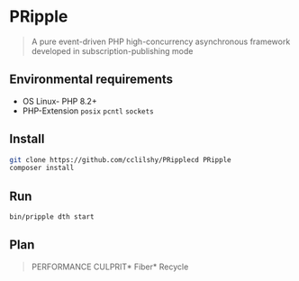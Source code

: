 # PRipple
> A pure event-driven PHP high-concurrency asynchronous framework developed in subscription-publishing mode

## Environmental requirements
- OS Linux- PHP 8.2+
- PHP-Extension `posix` `pcntl` `sockets`

## Install
```bash
git clone https://github.com/cclilshy/PRipplecd PRipple
composer install
```

## Run
```bash
bin/pripple dth start
```

## Plan
> PERFORMANCE CULPRIT* Fiber* Recycle